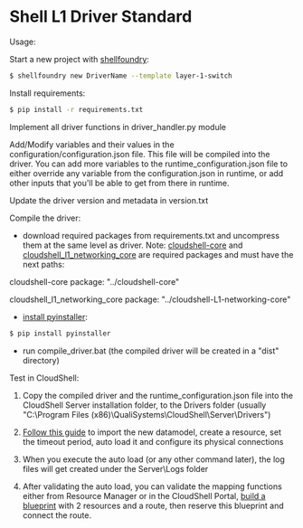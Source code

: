 # Shell L1 Driver Standard

Usage:

Start a new project with [shellfoundry](https://github.com/QualiSystems/shellfoundry):
```bash
$ shellfoundry new DriverName --template layer-1-switch
```
Install requirements:
```bash
$ pip install -r requirements.txt

```

Implement all driver functions in driver_handler.py module

Add/Modify variables and their values in the configuration/configuration.json file. This file will be compiled into the driver.
You can add more variables to the runtime_configuration.json file to either override any variable from the configuration.json in runtime, or add other inputs that you'll be able to get from there in runtime.

Update the driver version and metadata in version.txt

Compile the driver:

- download required packages from requirements.txt and uncompress them at the same level as driver. Note: [cloudshell-core](https://github.com/QualiSystems/cloudshell-core) and [cloudshell_l1_networking_core](https://github.com/QualiSystems/cloudshell-L1-networking-core) are required packages and must have the next paths:

cloudshell-core package: "../cloudshell-core"

cloudshell_l1_networking_core package: "../cloudshell-L1-networking-core"

- [install pyinstaller](http://pyinstaller.readthedocs.io/en/latest/installation.html):
```bash
$ pip install pyinstaller

```

- run compile_driver.bat (the compiled driver will be created in a "dist" directory)

Test in CloudShell:

1. Copy the compiled driver and the runtime_configuration.json file into the CloudShell Server installation folder, to the Drivers folder (usually "C:\\Program Files (x86)\\QualiSystems\\CloudShell\\Server\\Drivers")

2. [Follow this guide](http://help.quali.com/Online%20Help/8.1.0.4291/Portal/Content/Admn/Cnct-Ctrl-L1-Swch.htm) to import the new datamodel, create a resource, set the timeout period, auto load it and configure its physical connections

  1. When you execute the auto load (or any other command later), the log files will get created under the Server\\Logs folder

3. After validating the auto load, you can validate the mapping functions either from Resource Manager or in the CloudShell Portal, [build a blueprint](http://help.quali.com/Online%20Help/8.1.0.4291/Portal/Content/CSP/LAB-MNG/Rsc-Cnct/Phys-Ntwrk-Crt.htm) with 2 resources and a route, then reserve this blueprint and connect the route.
